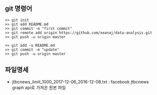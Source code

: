 ## git 명령어

    >> git init
    >> git add README.md
    >> git commit -m "first commit"
    >> git remote add origin https://github.com/xeanaj/data-analysis.git
    >> git push -u origin master

    >> git add -u README.md
    >> git commit -m "update"
    >> git push -u origin master

## 파일명세
* jtbcnews_limit_1000_2017-12-06_2016-12-08.txt : facebook jtbcnews graph api로 가져온 원본 파일
